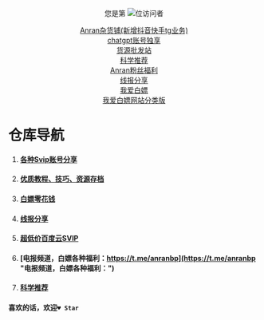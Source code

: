 
<p align="center"> 
  您是第  <img src="https://profile-counter.glitch.me/anran-world/count.svg" />位访问者
</p>
<p align="center"> 
<a href=https://feizhu.cf/assets/img/default/ target=_blank>Anran杂货铺(新增抖音快手tg业务)</a><br />
<a href=https://bp.3kla.top/a/e/?cid=19929 target=_blank>chatgpt账号独享</a>        <br />
<a href="http://shop.88hy.top" target="_blank">货源批发站</a><br />
<a href="https://github.com/hjyvip/xingtian" target="_blank" class="btn11">科学推荐</a><br />
<a href=http://youhui.plus/?MG8DPLY6 target=_blank>Anran粉丝福利</a><br />
<a href=https://hexo-anran-world.vercel.app/ target=_blank>线报分享</a><br />
<a href=https://t.me/anranbp target=_blank>我爱白嫖</a><br />
<a href=https://anran.3kla.top target=_blank>我爱白嫖网站分类版</a><br />

</p> 


# 仓库导航
1. #### [各种Svip账号分享](https://github.com/anran-world/Anranawsl/blob/master/1.%E7%99%BE%E5%BA%A6%E7%BD%91%E7%9B%98%E8%B6%85%E7%BA%A7%E4%BC%9A%E5%91%98%E3%80%81%E7%99%BE%E5%BA%A6%E7%BD%91%E7%9B%98Svip%E8%B4%A6%E5%8F%B7%E5%88%86%E4%BA%AB%E3%80%81%E4%BC%98%E9%85%B7vip%E3%80%81%E8%8A%92%E6%9E%9Cvip%E3%80%81%E7%88%B1%E5%A5%87%E8%89%BAvip%E3%80%81%E5%93%94%E5%93%A9%E5%93%94%E5%93%A9vip%E3%80%81B%E7%AB%99%E5%A4%A7%E4%BC%9A%E5%91%98%E3%80%81%E8%85%BE%E8%AE%AFvip.md)
2. #### [优质教程、技巧、资源存档](https://github.com/anran-world/Anranawsl/tree/master/Archive)
3. #### [白嫖零花钱](https://github.com/anran-world/Anranawsl/blob/master/2.%E7%99%BD%E5%AB%96%E9%9B%B6%E8%8A%B1%E9%92%B1.md)

4. #### [线报分享](https://anran.ga/)
5. #### [超低价百度云SVIP](https://52bp.icu/)
6. #### [电报频道，白嫖各种福利：https://t.me/anranbp](https://t.me/anranbp "电报频道，白嫖各种福利：")
6. #### [科学推荐](https://github.com/hjyvip/xingtian)


#### 喜欢的话，欢迎`♥ Star`





